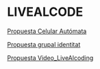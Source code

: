 # LIVEALCODE
[Propuesta Celular Autómata](https://github.com/angelfernandez365/LIVEALCODE.git)

[Propuesta grupal identitat]()

[Propuesta Video_LiveAlcoding](documentación_video-livecoding.pdf)
